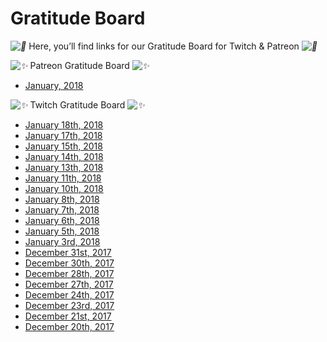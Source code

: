 # Gratitude Board

*![💜](https://s.w.org/images/core/emoji/2.2.1/svg/1f49c.svg)* Here, you’ll find links for our Gratitude Board for Twitch & Patreon *![💜](https://s.w.org/images/core/emoji/2.2.1/svg/1f49c.svg)*

*![✨](https://s.w.org/images/core/emoji/2.2.1/svg/2728.svg)* Patreon Gratitude Board *![✨](https://s.w.org/images/core/emoji/2.2.1/svg/2728.svg)*

* [January, 2018](https://www.patreon.com/posts/gratitude-board-16259097)

*![✨](https://s.w.org/images/core/emoji/2.2.1/svg/2728.svg)* Twitch Gratitude Board *![✨](https://s.w.org/images/core/emoji/2.2.1/svg/2728.svg)*

* [January 18th, 2018](https://twitter.com/DeviCatOutlet/status/954181342769631232)
* [January 17th, 2018](https://twitter.com/DeviCatOutlet/status/953829790183804928)
* [January 15th, 2018](https://twitter.com/DeviCatOutlet/status/953293119994433536)
* [January 14th, 2018](https://twitter.com/DeviCatOutlet/status/952733286828265472)
* [January 13th, 2018](https://twitter.com/DeviCatOutlet/status/952365841613492224)
* [January 11th, 2018](https://twitter.com/DeviCatOutlet/status/951639612425940992)
* [January 10th, 2018](https://twitter.com/DeviCatOutlet/status/951279177650593792)
* [January 8th, 2018](https://twitter.com/DeviCatOutlet/status/950567224984686593)
* [January 7th, 2018](https://twitter.com/DeviCatOutlet/status/950206221235245056)
* [January 6th, 2018](https://twitter.com/DeviCatOutlet/status/949840178620878851)
* [January 5th, 2018](https://twitter.com/DeviCatOutlet/status/949466463492104194)
* [January 3rd, 2018](https://twitter.com/DeviCatOutlet/status/948740774367252481)
* [December 31st, 2017](https://twitter.com/DeviCatOutlet/status/947879015603408897)
* [December 30th, 2017](https://twitter.com/DeviCatOutlet/status/947302129072566272)
* [December 28th, 2017](https://twitter.com/DeviCatOutlet/status/946573038111387648)
* [December 27th, 2017](https://twitter.com/DeviCatOutlet/status/946213859039350784)
* [December 24th, 2017](https://twitter.com/DeviCatOutlet/status/945117365330694144)
* [December 23rd, 2017](https://twitter.com/DeviCatOutlet/status/944780344502431744)
* [December 21st, 2017](https://twitter.com/DeviCatOutlet/status/944038710215172096)
* [December 20th, 2017](https://twitter.com/DeviCatOutlet/status/943676289726197760)



